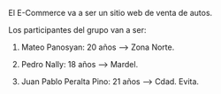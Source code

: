 El E-Commerce va a ser un sitio web de venta de autos.

Los participantes del grupo van a ser:

1. Mateo Panosyan: 20 años --> Zona Norte.

2. Pedro Nally: 18 años --> Mardel.

3. Juan Pablo Peralta Pino: 21 años --> Cdad. Evita.